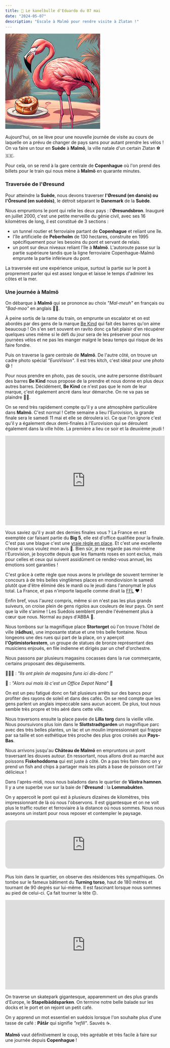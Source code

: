 ```yaml
---
title: 🥮 Le kanelbulle d'Eduardo du 07 mai
date: "2024-05-07"
description: "Escale à Malmö pour rendre visite à Zlatan !"
---
```



![Kanelbullar d'Eduardo](../kanelbullar_eduardo.png)

Aujourd'hui, on se lève pour une nouvelle journée de visite au cours de laquelle on a prévu de changer de pays sans pour autant prendre les vélos ! On va faire un tour en **Suède** à **Malmö**, la ville natale d'un certain Zlatan ⚽🇸🇪.

Pour cela, on se rend à la gare centrale de **Copenhague** où l'on prend des billets pour le train qui nous mène à **Malmö** en quarante minutes.

### Traversée de l'Øresund
Pour atteindre la **Suède**, nous devons traverser **l'Øresund (en danois) ou l'Öresund (en suédois)**, le détroit séparant le **Danemark** de la **Suède**.

Nous empruntons le pont qui relie les deux pays : l'**Øresundsbron**. Inauguré en juillet 2000, c'est une petite merveille du génie civil, avec ses 16 kilomètres de long, il est constitué de 3 sections :
- un tunnel routier et ferroviaire partant de **Copenhague** et reliant une île.
- l'île artificielle de **Peberholm** de 130 hectares, construite en 1995 spécifiquement pour les besoins du pont et servant de relais.
- un pont sur deux niveaux reliant l'île à **Malmö**. L'autoroute passe sur la partie supérieure tandis que la ligne ferroviaire Copenhague-Malmö emprunte la partie inférieure du pont.

La traversée est une expérience unique, surtout la partie sur le pont à proprement parler qui est assez longue et laisse le temps d'admirer les côtes et la mer.

### Une journée à Malmö 
On débarque à **Malmö** qui se prononce au choix *"Mal-meuh"* en français ou *"Bad-moo"* en anglais 🐄😬.

À peine sortis de la rame du train, on emprunte un escalator et on est abordés par des gens de la marque [Be Kind](https://fr.bekindsnacks.com/fr-fr/about) qui fait des barres qu'on aime beaucoup ! On s'en sert souvent en ravito donc ça fait plaisir d'en récupérer quelques unes même si le défi du jour sera de les préserver pour nos journées vélos et ne pas les manger malgré le beau temps qui risque de les faire fondre.

Puis on traverse la gare centrale de **Malmö**. De l'autre côté, on trouve un cadre photo spécial *"EuroVision"*. Il est très kitch, c'est idéal pour une photo 😅 !

Pour nous prendre en photo, pas de soucis, une autre personne distribuant des barres **Be Kind** nous propose de la prendre et nous donne en plus deux autres barres. Décidément, **Be Kind** ce n'est pas que le nom de leur marque, c'est également ancré dans leur démarche. On ne va pas se plaindre 🍫🍫.

On se rend très rapidement compte qu'il y a une atmosphère particulière dans **Malmö**. C'est normal ! Cette semaine a lieu l'Eurovision, la grande finale sera le samedi 11 mai et elle se déroulera ici. Ce que l'on ignore c'est qu'il y a également deux demi-finales à l'Eurovision qui se déroulent également dans la ville hôte. La première a lieu ce soir et la deuxième jeudi ! 

<div style="width: 100%; height: 0; position: relative; padding-bottom: 56%;"><iframe src="https://giphy.com/embed/7vAwVEdJS5cKxediyK" style="top: 0; left: 0; width: 100%; height: 100%; position: absolute; border: 0;" allowfullscreen scrolling="no" allow="encrypted-media;" class="giphy-embed"></iframe></div>

Vous saviez qu'il y avait des demies finales vous ? La France en est exemptée car faisant partie du **Big 5**, elle est d'office qualifiée pour la finale. C'est pas une blague c'est une [vraie règle en place](https://eurosong-contest.fandom.com/wiki/Big_Five). Et c'est une excellente chose si vous voulez mon avis 🦩. Bien sûr, je ne regarde pas moi-même l'Eurovision, je boycotte depuis que les flamants roses en sont exclus, mais pour celles et ceux qui suivent assidûment ce rendez-vous annuel, les émotions sont garanties !

C'est grâce à cette règle que nous avons le privilège de souvent terminer le concours à de très belles vingtièmes places en mondiovision le samedi plutôt que d'être éliminé dès le mardi ou le jeudi dans l'anonymat le plus total. La France, et pas n'importe laquelle comme dirait la [FFL](https://fflose.com/) ❤️ !

Enfin bref, vous l'aurez compris, même si on n'est pas les plus grands suiveurs, on croise plein de gens rigolos aux couleurs de leur pays. On sent que la ville s'anime ! Les Suédois semblent prendre l'événement plus à cœur que nous. Normal au pays d'ABBA 🥰.


Nous tombons sur la magnifique place **Stortorget** où l'on trouve l'hôtel de ville (**rådhus**), une imposante statue et une très belle fontaine. Nous longeons une des rues qui part de la place, on y aperçoit **l'Optimistorkestern**, un groupe de statues de bronze représentant des musiciens enjoués, en file indienne et dirigés par un chef d'orchestre.

Nous passons par plusieurs magasins cocasses dans la rue commerçante, certains proposant des déguisements. 

🧍🏼‍♀️ : *"Ils ont plein de magasins funs ici dis-donc !"*

🦩 : *"Alors oui mais là c'est un Office Depot Nana"* 🤔

On est un peu fatigué donc on fait plusieurs arrêts sur des bancs pour profiter des rayons de soleil et dans des cafés. On se rend compte que les gens parlent un anglais impeccable sans aucun accent. De plus, tout nous semble très propre et très aéré dans cette ville.

Nous traversons ensuite la place pavée de **Lilla torg** dans la vieille ville. Nous poursuivons plus loin dans le **Slottstradtgarden** un magnifique parc avec des très belles plantes, un lac et un moulin impressionnant qui frappe par sa taille et son esthétique très proche des plus gros croisés aux **Pays-Bas**.

Nous arrivons jusqu'au **Château de Malmö** en empruntons un pont traversant les douves autour. En ressortant, nous allons droit au marché aux poissons **Fiskehoddorna** qui est juste à côté. On a pas très faim donc on y prend un fish and chips à partager mais les plats à base de poisson ont l'air délicieux !

Dans l'après-midi, nous nous baladons dans le quartier de **Västra hamnen**. Il y a une superbe vue sur la baie de l'**Øresund** : la **Lommabukten**.

On y appercoit le pont qui est à plusieurs dizaines de kilomètres, très impressionnant de là où nous l'observons. Il est gigantesque et on ne voit plus le traffic routier et ferroviaire à la distance où nous sommes. Nous nous asseyons un instant pour nous reposer et contempler le paysage.

<iframe style="border-radius:12px" src="https://open.spotify.com/embed/track/3zBhihYUHBmGd2bcQIobrF?utm_source=generator" width="100%" height="152" frameBorder="0" allow="autoplay; clipboard-write; encrypted-media; picture-in-picture" loading="lazy"></iframe>

Plus loin dans le quartier, on observe des résidences très sympathiques. On tombe sur le fameux bâtiment du **Turning torso**, haut de 180 mètres et tournant de 90 degrés sur lui-même. Il est fascinant lorsque nous sommes au pied de celui-ci. Ça fait tourner la tête 🙃.

<div style="width: 100%; height: 0; position: relative; padding-bottom: 56%;"><iframe src="https://giphy.com/embed/i3rCyqp04zW6Y" style="top: 0; left: 0; width: 100%; height: 100%; position: absolute; border: 0;" allowfullscreen scrolling="no" allow="encrypted-media;" class="giphy-embed"></iframe></div>

On traverse un skatepark gigantesque, apparemment un des plus grands d'Europe, le **Stapelbäddsparken**. On termine notre belle balade sur les docks et le port et on rejoint un petit café.

On y apprend un mot essentiel en suédois lorsque l'on souhaite plus d'une tasse de café : **Påtår** qui signifie *"refill"*. Sauvés ☕.

**Malmö** vaut définitivement le coup, très agréable et très facile à faire sur une journée depuis **Copenhague** ! 